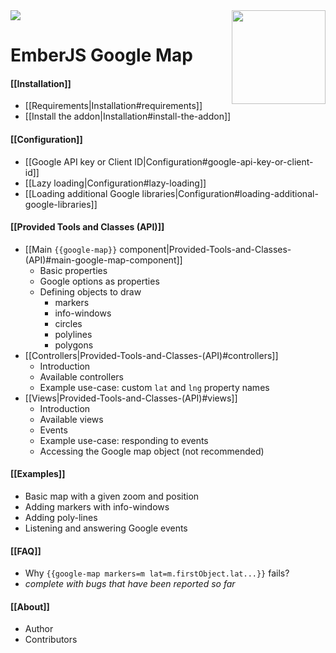 <img src="https://nodei.co/npm/ember-google-map.png?downloadRank=true&stars=true">
<img src="wiki/assets/icon.png" align="right" width="150" height="150">


EmberJS Google Map
==================

#### [[Installation]]
* [[Requirements|Installation#requirements]]
* [[Install the addon|Installation#install-the-addon]]

#### [[Configuration]]
* [[Google API key or Client ID|Configuration#google-api-key-or-client-id]]
* [[Lazy loading|Configuration#lazy-loading]]
* [[Loading additional Google libraries|Configuration#loading-additional-google-libraries]]

#### [[Provided Tools and Classes (API)]]
* [[Main `{{google-map}}` component|Provided-Tools-and-Classes-(API)#main-google-map-component]]
    - Basic properties
    - Google options as properties
    - Defining objects to draw
        - markers
        - info-windows
        - circles
        - polylines
        - polygons
* [[Controllers|Provided-Tools-and-Classes-(API)#controllers]]
    - Introduction
    - Available controllers
    - Example use-case: custom `lat` and `lng` property names
* [[Views|Provided-Tools-and-Classes-(API)#views]]
    - Introduction
    - Available views
    - Events
    - Example use-case: responding to events
    - Accessing the Google map object (not recommended)

#### [[Examples]]
* Basic map with a given zoom and position
* Adding markers with info-windows
* Adding poly-lines
* Listening and answering Google events

#### [[FAQ]]
* Why `{{google-map markers=m lat=m.firstObject.lat...}}` fails?
* _complete with bugs that have been reported so far_

#### [[About]]
* Author
* Contributors
